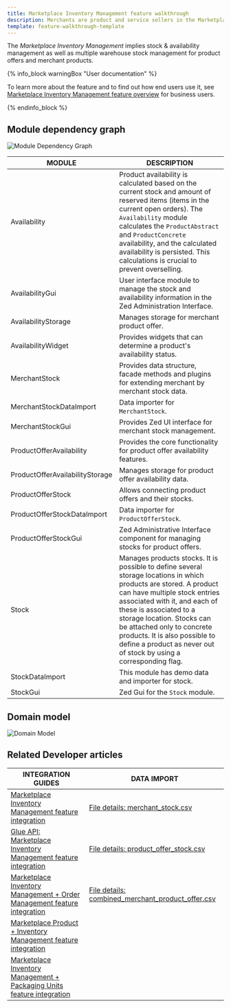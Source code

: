 ```yaml
---
title: Marketplace Inventory Management feature walkthrough
description: Merchants are product and service sellers in the Marketplace.
template: feature-walkthrough-template
---
```


The _Marketplace Inventory Management_ implies stock & availability management as well as multiple warehouse stock management for product offers and merchant products.

{% info_block warningBox "User documentation" %}

To learn more about the feature and to find out how end users use it, see [Marketplace Inventory Management feature overview](/docs/marketplace/user/features/{{page.version}}/marketplace-inventory-management-feature-overview.html) for business users.

{% endinfo_block %}

## Module dependency graph

![Module Dependency Graph](https://confluence-connect.gliffy.net/embed/image/72767452-8b31-46fd-9c23-8d5416fd02e6.png?utm_medium=live&utm_source=confluence)

| MODULE     | DESCRIPTION |
|---|---|
| Availability |  Product availability is calculated based on the current stock and amount of reserved items (items in the current open orders). The `Availability` module calculates the `ProductAbstract` and `ProductConcrete` availability, and the calculated availability is persisted. This calculations is crucial to prevent overselling.|
| AvailabilityGui | User interface module to manage the stock and availability information in the Zed Administration Interface. |
| AvailabilityStorage | Manages storage for merchant product offer. |
| AvailabilityWidget | Provides widgets that can determine a product's availability status.|
| MerchantStock | Provides data structure, facade methods and plugins for extending merchant by merchant stock data. |
| MerchantStockDataImport | Data importer for `MerchantStock`. |
| MerchantStockGui | Provides Zed UI interface for merchant stock management. |
| ProductOfferAvailability | Provides the core functionality for product offer availability features. |
| ProductOfferAvailabilityStorage | Manages storage for product offer availability data. |
| ProductOfferStock | Allows connecting product offers and their stocks. |
| ProductOfferStockDataImport | Data importer for `ProductOfferStock`. |
| ProductOfferStockGui | Zed Administrative Interface component for managing stocks for product offers. |
| Stock | Manages products stocks. It is possible to define several storage locations in which products are stored. A product can have multiple stock entries associated with it, and each of these is associated to a storage location. Stocks can be attached only to concrete products. It is also possible to define a product as never out of stock by using a corresponding flag. |
| StockDataImport | This module has demo data and importer for stock. |
| StockGui | Zed Gui for the `Stock` module. |

## Domain model

![Domain Model](https://confluence-connect.gliffy.net/embed/image/7be7c0cf-b4d5-41c5-bfc3-e30b76efce31.png?utm_medium=live&utm_source=confluence)

## Related Developer articles

|INTEGRATION GUIDES |DATA IMPORT |
|---------|---------|
| [Marketplace Inventory Management feature integration](/docs/marketplace/dev/feature-integration-guides/{{page.version}}/marketplace-inventory-management-feature-integration.html) | [File details: merchant_stock.csv](/docs/marketplace/dev/data-import/{{page.version}}/file-details-merchant-stock.csv.html) |
| [Glue API: Marketplace Inventory Management feature integration](/docs/marketplace/dev/feature-integration-guides/{{page.version}}/glue/marketplace-inventory-management-feature-integration.html)  | [File details: product_offer_stock.csv](/docs/marketplace/dev/data-import/{{page.version}}/file-details-product-offer-stock.csv.html) |
| [Marketplace Inventory Management + Order Management feature integration](/docs/marketplace/dev/feature-integration-guides/{{page.version}}/marketplace-inventory-management-order-management-feature-integration.html) | [File details: combined_merchant_product_offer.csv](/docs/marketplace/dev/data-import/{{page.version}}/file-details-combined-merchant-product-offer.csv.html) |
| [Marketplace Product + Inventory Management feature integration](/docs/marketplace/dev/feature-integration-guides/{{page.version}}/marketplace-product-inventory-management-feature-integration.html) ||
| [Marketplace Inventory Management + Packaging Units feature integration](/docs/marketplace/dev/feature-integration-guides/{{page.version}}/marketplace-inventory-management-packaging-units-feature-integration.html) ||

